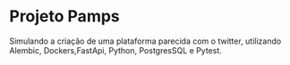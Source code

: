 # Projeto Pamps 

Simulando a criação de uma plataforma parecida com o twitter, utilizando Alembic, Dockers,FastApi, Python, PostgresSQL e Pytest.

